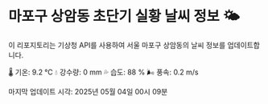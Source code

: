 
# 마포구 상암동 초단기 실황 날씨 정보 🌤️

이 리포지토리는 기상청 API를 사용하여 서울 마포구 상암동의 날씨 정보를 업데이트합니다. 

🌡️ 기온: 9.2 ℃
💧 강수량: 0 mm
💦 습도: 88 %
🌬️ 풍속: 0.2 m/s

마지막 업데이트 시각: 2025년 05월 04일 00시 09분    

